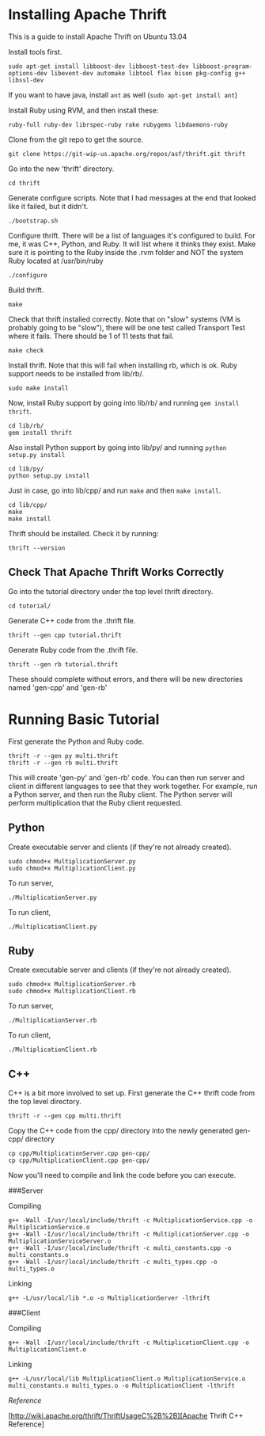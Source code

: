 Installing Apache Thrift
========================

This is a guide to install Apache Thrift on Ubuntu 13.04

Install tools first.

	sudo apt-get install libboost-dev libboost-test-dev libboost-program-options-dev libevent-dev automake libtool flex bison pkg-config g++ libssl-dev 

If you want to have java, install `ant` as well (`sudo apt-get install ant`)

Install Ruby using RVM, and then install these:

	ruby-full ruby-dev librspec-ruby rake rubygems libdaemons-ruby  

Clone from the git repo to get the source.

	git clone https://git-wip-us.apache.org/repos/asf/thrift.git thrift

Go into the new 'thrift' directory.

	cd thrift

Generate configure scripts. Note that I had messages at the end that looked like it failed, but it didn't.

	./bootstrap.sh

Configure thrift. There will be a list of languages it's configured to build. For me, it was C++, Python, and Ruby. It will list where it thinks they exist. Make sure it is pointing to the Ruby inside the .rvm folder and NOT the system Ruby located at /usr/bin/ruby

	./configure

Build thrift.

	make

Check that thrift installed correctly. Note that on "slow" systems (VM is probably going to be "slow"), there will be one test called Transport Test where it fails. There should be 1 of 11 tests that fail. 

	make check

Install thrift. Note that this will fail when installing rb, which is ok. Ruby support needs to be installed from lib/rb/.

	sudo make install

Now, install Ruby support by going into lib/rb/ and running `gem install thrift`.

	cd lib/rb/
	gem install thrift

Also install Python support by going into lib/py/ and running `python setup.py install`

    cd lib/py/
    python setup.py install

Just in case, go into lib/cpp/ and run `make` and then `make install`.

    cd lib/cpp/
    make
    make install

Thrift should be installed. Check it by running:

	thrift --version

Check That Apache Thrift Works Correctly
----------------------------------------

Go into the tutorial directory under the top level thrift directory.

	cd tutorial/

Generate C++ code from the .thrift file.

	thrift --gen cpp tutorial.thrift

Generate Ruby code from the .thrift file.

	thrift --gen rb tutorial.thrift

These should complete without errors, and there will be new directories named 'gen-cpp' and 'gen-rb'


Running Basic Tutorial
======================

First generate the Python and Ruby code.

    thrift -r --gen py multi.thrift
    thrift -r --gen rb multi.thrift

This will create 'gen-py' and 'gen-rb' code. You can then run server and client in different languages to see that they work together. For example, run a Python server, and then run the Ruby client. The Python server will perform multiplication that the Ruby client requested.

Python
------

Create executable server and clients (if they're not already created).

    sudo chmod+x MultiplicationServer.py
    sudo chmod+x MultiplicationClient.py

To run server,

    ./MultiplicationServer.py

To run client,

    ./MultiplicationClient.py


Ruby
----

Create executable server and clients (if they're not already created).

    sudo chmod+x MultiplicationServer.rb
    sudo chmod+x MultiplicationClient.rb

To run server,

    ./MultiplicationServer.rb

To run client,

    ./MultiplicationClient.rb

C++
---

C++ is a bit more involved to set up. First generate the C++ thrift code from the top level directory.

    thrift -r --gen cpp multi.thrift

Copy the C++ code from the cpp/ directory into the newly generated gen-cpp/ directory

    cp cpp/MultiplicationServer.cpp gen-cpp/
    cp cpp/MultiplicationClient.cpp gen-cpp/

Now you'll need to compile and link the code before you can execute.

###Server

Compiling
    
    g++ -Wall -I/usr/local/include/thrift -c MultiplicationService.cpp -o MultiplicationService.o
    g++ -Wall -I/usr/local/include/thrift -c MultiplicationServer.cpp -o MultiplicationServiceServer.o
    g++ -Wall -I/usr/local/include/thrift -c multi_constants.cpp -o multi_constants.o
    g++ -Wall -I/usr/local/include/thrift -c multi_types.cpp -o multi_types.o

Linking
    
    g++ -L/usr/local/lib *.o -o MultiplicationServer -lthrift

###Client

Compiling

    g++ -Wall -I/usr/local/include/thrift -c MultiplicationClient.cpp -o MultiplicationClient.o

Linking

    g++ -L/usr/local/lib MultiplicationClient.o MultiplicationService.o multi_constants.o multi_types.o -o MultiplicationClient -lthrift

*Reference*

[http://wiki.apache.org/thrift/ThriftUsageC%2B%2B][Apache Thrift C++ Reference]